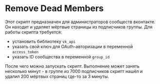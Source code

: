 # Remove Dead Members
Этот скрипт предназначен для администраторов сообществ вконтакте. Он находит и удаляет мёртвые страницы из подписчиков группы. Для работы скрипта требуется: 
- установить библиотеку `vk_api`
- указать свой ключ для OAuth-авторизации в переменной `access_token`
- указать ID сообщества в переменной `group_id`

После чего можно запускать скрипт. Выполнение может занять несколько минут - в группе из 7000 подписчиков скрипт нашёл и удалил 200 мёртвых страниц где-то за 3 минуты.